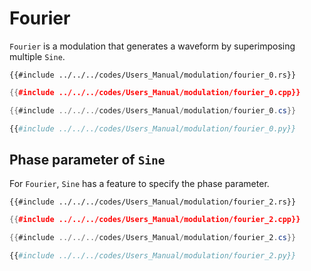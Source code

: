 # Fourier

`Fourier` is a modulation that generates a waveform by superimposing multiple `Sine`.

```rust,edition2021
{{#include ../../../codes/Users_Manual/modulation/fourier_0.rs}}
```

```cpp
{{#include ../../../codes/Users_Manual/modulation/fourier_0.cpp}}
```

```cs
{{#include ../../../codes/Users_Manual/modulation/fourier_0.cs}}
```

```python
{{#include ../../../codes/Users_Manual/modulation/fourier_0.py}}
```

## Phase parameter of `Sine`

For `Fourier`, `Sine` has a feature to specify the phase parameter.

```rust,edition2021
{{#include ../../../codes/Users_Manual/modulation/fourier_2.rs}}
```

```cpp
{{#include ../../../codes/Users_Manual/modulation/fourier_2.cpp}}
```

```cs
{{#include ../../../codes/Users_Manual/modulation/fourier_2.cs}}
```

```python
{{#include ../../../codes/Users_Manual/modulation/fourier_2.py}}
```
